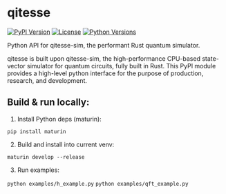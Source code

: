 # qitesse
[![PyPI Version](https://img.shields.io/pypi/v/qitesse.svg)](https://pypi.org/project/qitesse/)
[![License](https://img.shields.io/badge/license-MIT-blue.svg)](https://github.com/OsamaMIT/qitesse/blob/main/LICENSE)
[![Python Versions](https://img.shields.io/pypi/pyversions/qitesse.svg)](https://pypi.org/project/qitesse/)

Python API for qitesse-sim, the performant Rust quantum simulator.

qitesse is built upon qitesse-sim, the high-performance CPU-based state-vector simulator for quantum circuits, fully built in Rust.
This PyPI module provides a high-level python interface for the purpose of production, research, and development.

## Build & run locally:

1. Install Python deps (maturin):

`pip install maturin`


2. Build and install into current venv:

`maturin develop --release`


3. Run examples:

`python examples/h_example.py`
`python examples/qft_example.py`
